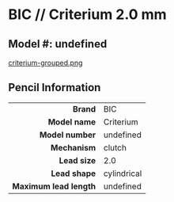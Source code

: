 # BIC // Criterium 2.0 mm

## Model #: undefined

[criterium-grouped.png](criterium-grouped.png)

## Pencil Information

|     |     |
| ---: | :--- |
| **Brand** | BIC |
| **Model name** | Criterium |
| **Model number** | undefined |
| **Mechanism** | clutch |
| **Lead size** | 2.0 |
| **Lead shape** | cylindrical |
| **Maximum lead length** | undefined |
